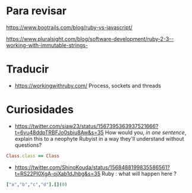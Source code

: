 
# Para revisar 

https://www.bootrails.com/blog/ruby-vs-javascript/

https://www.pluralsight.com/blog/software-development/ruby-2-3--working-with-immutable-strings-

# Traducir

* https://workingwithruby.com/
Process, sockets and threads

# Curiosidades

* https://twitter.com/siaw23/status/1567395363937521666?t=6vu48ddpTRBFJo0sbiu8Aw&s=35
How would you, *in one sentence*, explain this to a neophyte Rubyist in a way they'll understand without questions?
```ruby
Class.class == Class
```

* https://twitter.com/ShinoKouda/status/1568488199835586561?t=RS22PI0XgA-ojXab1dJhbg&s=35
Ruby : what will happen here ?
```ruby
["a","b","c","d"].[](0)
```
